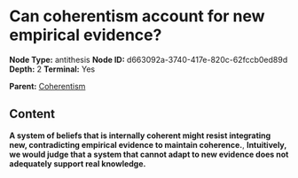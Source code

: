 # Can coherentism account for new empirical evidence?

**Node Type:** antithesis
**Node ID:** d663092a-3740-417e-820c-62fccb0ed89d
**Depth:** 2
**Terminal:** Yes

**Parent:** [Coherentism](coherentism.md)

## Content

**A system of beliefs that is internally coherent might resist integrating new, contradicting empirical evidence to maintain coherence.**, **Intuitively, we would judge that a system that cannot adapt to new evidence does not adequately support real knowledge.**
